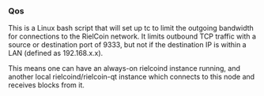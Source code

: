 ### Qos ###

This is a Linux bash script that will set up tc to limit the outgoing bandwidth for connections to the RielCoin network. It limits outbound TCP traffic with a source or destination port of 9333, but not if the destination IP is within a LAN (defined as 192.168.x.x).

This means one can have an always-on rielcoind instance running, and another local rielcoind/rielcoin-qt instance which connects to this node and receives blocks from it.

